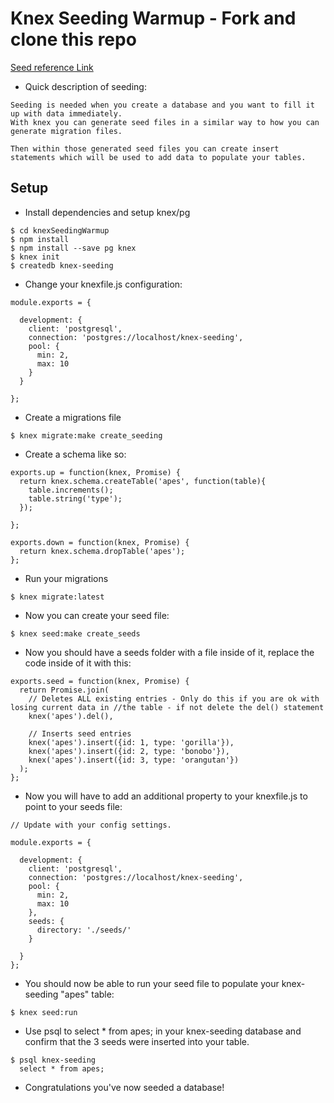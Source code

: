 # Knex Seeding Warmup - Fork and clone this repo

[Seed reference Link]('http://knexjs.org/#Seeds-CLI')

* Quick description of seeding:

```
Seeding is needed when you create a database and you want to fill it up with data immediately.
With knex you can generate seed files in a similar way to how you can generate migration files.

Then within those generated seed files you can create insert statements which will be used to add data to populate your tables.
```

## Setup

* Install dependencies and setup knex/pg

```
$ cd knexSeedingWarmup
$ npm install
$ npm install --save pg knex
$ knex init
$ createdb knex-seeding
```

* Change your knexfile.js configuration:

```
module.exports = {

  development: {
    client: 'postgresql',
    connection: 'postgres://localhost/knex-seeding',
    pool: {
      min: 2,
      max: 10
    }
  }

};
```

* Create a migrations file

```
$ knex migrate:make create_seeding
```

* Create a schema like so:

```
exports.up = function(knex, Promise) {
  return knex.schema.createTable('apes', function(table){
    table.increments();
    table.string('type');
  });

};

exports.down = function(knex, Promise) {
  return knex.schema.dropTable('apes');
};

```

* Run your migrations

```
$ knex migrate:latest
```

* Now you can create your seed file:

```
$ knex seed:make create_seeds
```

* Now you should have a seeds folder with a file inside of it, replace the code inside of it with this:

```
exports.seed = function(knex, Promise) {
  return Promise.join(
    // Deletes ALL existing entries - Only do this if you are ok with losing current data in //the table - if not delete the del() statement
    knex('apes').del(),

    // Inserts seed entries
    knex('apes').insert({id: 1, type: 'gorilla'}),
    knex('apes').insert({id: 2, type: 'bonobo'}),
    knex('apes').insert({id: 3, type: 'orangutan'})
  );
};

```

* Now you will have to add an additional property to your knexfile.js to point to your seeds file:

```
// Update with your config settings.

module.exports = {

  development: {
    client: 'postgresql',
    connection: 'postgres://localhost/knex-seeding',
    pool: {
      min: 2,
      max: 10
    },
    seeds: {
      directory: './seeds/'
    }

  }
};

```

* You should now be able to run your seed file to populate your knex-seeding "apes" table:

```
$ knex seed:run
```

* Use psql to select * from apes; in your knex-seeding database and confirm that the 3 seeds were inserted into your table.

```
$ psql knex-seeding
  select * from apes;
```
* Congratulations you've now seeded a database!
